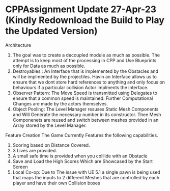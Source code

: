 # CPPAssignment Update 27-Apr-23 (Kindly Redownload the Build to Play the Updated Version)

Architecture
1. The goal was to create a decoupled module as much as possible. The attempt is to keep most of the processing in CPP and Use Blueprints only for Data as much as possible. 
2. Destroyables : An Interface that is implemented by the Obstacles and will be implmented by the projectiles. Havin an Interface allows us to ensure that we dont store hard references to anything and only focus on behaviours if a particular collision Actor implments the interface. 
3. Observer Pattern: The Move Speed is transmitted using Delegates to ensure that a common speed is maintained. Further Computational Changes are made by the actors themselves. 
4. Object Pooling: The Level Manager resuses Static Mesh Components and Will Generate the necessary number in its constructor. Thee Mesh Componenets are reused and switch between meshes provided in an Array stored by the Level Manager. 

Feature Creation
The Game Currently Features the following capabilities. 
1. Scoring based on Distance Covered.
2. 3 Lives are provided. 
3. A small safe time is provided when you colllide with an Obstacle
4. Save and Load the High Scores Which are Showcased by the Start Screen
5. Local Co-op: Due to The issue with UE 5.1 a single pawn is being used that maps the inputs to 2 different Meshes that are controlled by each player and have their own Collision boxes 


